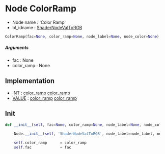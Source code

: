 # Node ColorRamp

- Node name : 'Color Ramp'
- bl_idname : [ShaderNodeValToRGB](https://docs.blender.org/api/current/bpy.types.ShaderNodeValToRGB.html)


``` python
ColorRamp(fac=None, color_ramp=None, node_label=None, node_color=None)
```
##### Arguments

- fac : None
- color_ramp : None

## Implementation

- [INT](/docs/GeoNodes/socket_INT.md) : [color_ramp](/docs/GeoNodes/socket_INT.md#color_ramp) [color_ramp](/docs/GeoNodes/socket_INT.md#color_ramp)
- [VALUE](/docs/GeoNodes/socket_VALUE.md) : [color_ramp](/docs/GeoNodes/socket_VALUE.md#color_ramp) [color_ramp](/docs/GeoNodes/socket_VALUE.md#color_ramp)

## Init

``` python
def __init__(self, fac=None, color_ramp=None, node_label=None, node_color=None):

    Node.__init__(self, 'ShaderNodeValToRGB', node_label=node_label, node_color=node_color)

    self.color_ramp      = color_ramp
    self.fac             = fac
```
